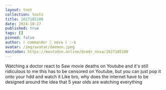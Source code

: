 ```yaml
---
layout: toot
collection: toots
title: 1027185100
date: 2024-10-27
published: true
tags: []
pinned: false
author: ⸸ commander ░ nova ⸸ :~$
avatar: /img/avatar/daemon.jpeg
mastodon: https://mastodon.online/@cmdr_nova/1027185100
---
```


Watching a doctor react to Saw movie deaths on Youtube and it's still ridiculous to me this has to be censored on Youtube, but you can just pop it onto your hdd and watch it Like bro, why does the internet have to be designed around the idea that 5 year olds are watching everything
